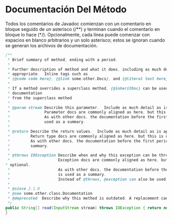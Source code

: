 # Documentación Del Método

Todos los comentarios de Javadoc comienzan con un comentario en bloque seguido de un asterisco (/**)
y terminan cuando el comentario en bloque lo hace (*/). Opcionalmente, cada línea puede comenzar con espacios en blanco
arbitrarios y un solo asterisco; estos se ignoran cuando se generan los archivos de documentación.

```java
/**
 * Brief summary of method, ending with a period.
 *
 * Further description of method and what it does, including as much detail as is
 * appropriate.  Inline tags such as
 * {@code code here}, {@link some.other.Docs}, and {@literal text here} can be used.
 *
 * If a method overrides a superclass method, {@inheritDoc} can be used to copy the
 * documentation
 * from the superclass method
 *
 * @param stream Describe this parameter.  Include as much detail as is appropriate
 *               Parameter docs are commonly aligned as here, but this is optional.
 *               As with other docs, the documentation before the first period is
 *               used as a summary.
 *
 * @return Describe the return values.  Include as much detail as is appropriate
 *         Return type docs are commonly aligned as here, but this is optional.
 *         As with other docs, the documentation before the first period is used as a
 *         summary.
 *
 * @throws IOException Describe when and why this exception can be thrown.
 *                     Exception docs are commonly aligned as here, but this is
* optional.
 *                     As with other docs, the documentation before the first period
 *                     is used as a summary.
 *                     Instead of @throws, @exception can also be used.
 *
 * @since 2.1.0
 * @see some.other.class.Documentation
 * @deprecated  Describe why this method is outdated. A replacement can also be specified.
 */
public String[] read(InputStream stream) throws IOException { return null;
}
```
